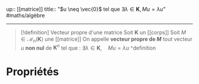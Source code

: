 up:: [[matrice]]
title:: "$u \neq \vec{0}$ tel que $\exists \lambda \in \mathbf{K}, Mu = \lambda u$"
#maths/algèbre 

---



> [!definition] Vecteur propre d'une matrice
> Soit $\mathbf{K}$ un [[corps]] 
> Soit $M \in \mathcal{M}_{n}(\mathbf{K})$ une [[matrice]] 
> On appelle **vecteur propre de $M$** tout vecteur $u$ **non nul** de $\mathbf{K}^{n}$ tel que :
> $\exists \lambda \in \mathbf{K}, \quad Mu = \lambda u$
^definition

# Propriétés




